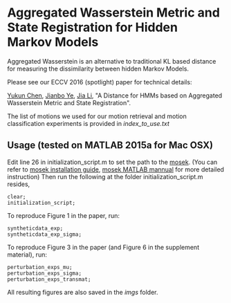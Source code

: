Aggregated Wasserstein Metric and State Registration for Hidden Markov Models
===========
Aggregated Wasserstein is an alternative to traditional KL based distance for measuring the dissimilarity between hidden Markov Models.

Please see our ECCV 2016 (spotlight) paper for technical details:

[Yukun Chen](http://www.personal.psu.edu/yzc147), [Jianbo Ye](http://www.personal.psu.edu/jxy198), [Jia Li](http://stat.psu.edu/~jiali/), "A Distance for HMMs based on Aggregated Wasserstein Metric and State Registration".

The list of motions we used for our motion retrieval and motion classification experiments is provided in *index_to_use.txt*

## Usage (tested on MATLAB 2015a for Mac OSX)
Edit line 26 in initialization_script.m to set the path to the [mosek](https://www.mosek.com). (You can refer to [mosek installation guide](http://docs.mosek.com/7.0/toolsinstall.pdf), [mosek MATLAB mannual](http://docs.mosek.com/7.0/toolbox/Installation.html) for more detailed instruction) Then run the following at the folder initialization_script.m resides,
```
clear;
initialization_script;
```
To reproduce Figure 1 in the paper, run:
```
syntheticdata_exp;
syntheticdata_exp_sigma;
```
To reproduce Figure 3 in the paper (and Figure 6 in the supplement material), run:
```
perturbation_exps_mu;
perturbation_exps_sigma;
perturbation_exps_transmat;
```
All resulting figures are also saved in the *imgs* folder.
